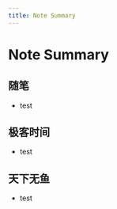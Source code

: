 ```yaml
---
title: Note Summary
---
```


# Note Summary



## 随笔

- test



## 极客时间

- test



## 天下无鱼

- test



